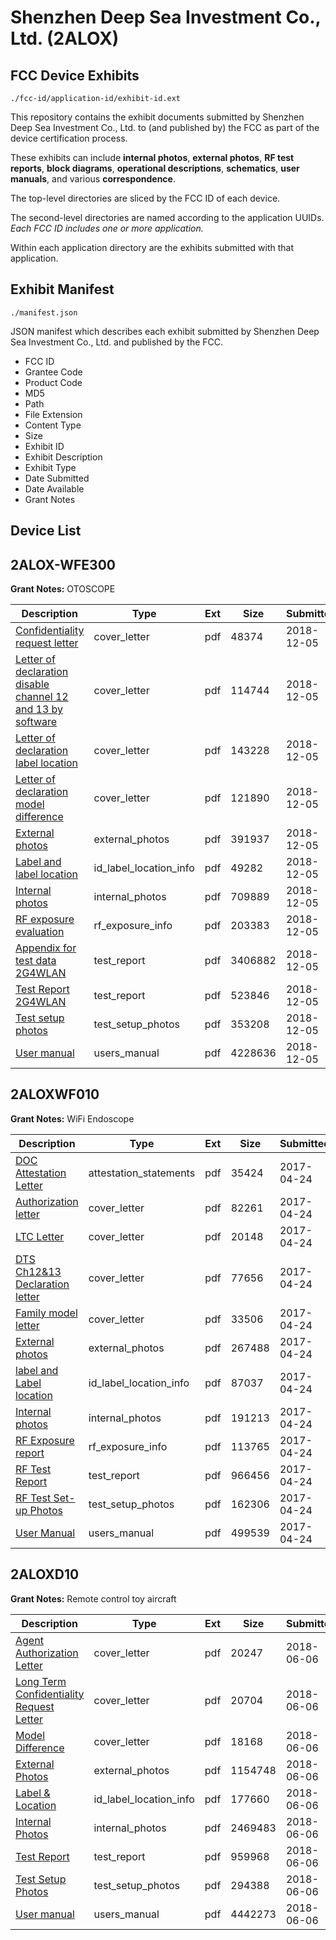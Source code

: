 # Shenzhen Deep Sea Investment Co., Ltd. (2ALOX)
## FCC Device Exhibits

```
./fcc-id/application-id/exhibit-id.ext
```

This repository contains the exhibit documents submitted by Shenzhen Deep Sea Investment Co., Ltd. to (and published by) the FCC as part of the device certification process.

These exhibits can include **internal photos**, **external photos**, **RF test reports**, **block diagrams**, **operational descriptions**, **schematics**, **user manuals**, and various **correspondence**.

The top-level directories are sliced by the FCC ID of each device.

The second-level directories are named according to the application UUIDs. *Each FCC ID includes one or more application.*

Within each application directory are the exhibits submitted with that application. 

## Exhibit Manifest

```
./manifest.json
```

JSON manifest which describes each exhibit submitted by Shenzhen Deep Sea Investment Co., Ltd. and published by the FCC.

- FCC ID
- Grantee Code
- Product Code
- MD5
- Path
- File Extension
- Content Type
- Size
- Exhibit ID
- Exhibit Description
- Exhibit Type
- Date Submitted
- Date Available
- Grant Notes

## Device List
## 2ALOX-WFE300
**Grant Notes:** OTOSCOPE

| Description | Type | Ext | Size | Submitted | Available |
| ----------- | ---- | --- | ---- | --------- | --------- |
| [Confidentiality request letter](2ALOX-WFE300/41eea15d6807edcb21281319ddeda40f/4096788.pdf) | cover_letter | pdf | 48374 | 2018-12-05 | 2018-12-05 |
| [Letter of declaration disable channel 12 and 13 by software](2ALOX-WFE300/41eea15d6807edcb21281319ddeda40f/4096795.pdf) | cover_letter | pdf | 114744 | 2018-12-05 | 2018-12-05 |
| [Letter of declaration label location](2ALOX-WFE300/41eea15d6807edcb21281319ddeda40f/4096796.pdf) | cover_letter | pdf | 143228 | 2018-12-05 | 2018-12-05 |
| [Letter of declaration model difference](2ALOX-WFE300/41eea15d6807edcb21281319ddeda40f/4096797.pdf) | cover_letter | pdf | 121890 | 2018-12-05 | 2018-12-05 |
| [External photos](2ALOX-WFE300/41eea15d6807edcb21281319ddeda40f/4096789.pdf) | external_photos | pdf | 391937 | 2018-12-05 | 2018-12-05 |
| [Label and label location](2ALOX-WFE300/41eea15d6807edcb21281319ddeda40f/4096793.pdf) | id_label_location_info | pdf | 49282 | 2018-12-05 | 2018-12-05 |
| [Internal photos](2ALOX-WFE300/41eea15d6807edcb21281319ddeda40f/4096792.pdf) | internal_photos | pdf | 709889 | 2018-12-05 | 2018-12-05 |
| [RF exposure evaluation](2ALOX-WFE300/41eea15d6807edcb21281319ddeda40f/4096799.pdf) | rf_exposure_info | pdf | 203383 | 2018-12-05 | 2018-12-05 |
| [Appendix for test data 2G4WLAN](2ALOX-WFE300/41eea15d6807edcb21281319ddeda40f/4096781.pdf) | test_report | pdf | 3406882 | 2018-12-05 | 2018-12-05 |
| [Test Report 2G4WLAN](2ALOX-WFE300/41eea15d6807edcb21281319ddeda40f/4096802.pdf) | test_report | pdf | 523846 | 2018-12-05 | 2018-12-05 |
| [Test setup photos](2ALOX-WFE300/41eea15d6807edcb21281319ddeda40f/4096807.pdf) | test_setup_photos | pdf | 353208 | 2018-12-05 | 2018-12-05 |
| [User manual](2ALOX-WFE300/41eea15d6807edcb21281319ddeda40f/4096808.pdf) | users_manual | pdf | 4228636 | 2018-12-05 | 2018-12-05 |
## 2ALOXWF010
**Grant Notes:** WiFi Endoscope

| Description | Type | Ext | Size | Submitted | Available |
| ----------- | ---- | --- | ---- | --------- | --------- |
| [DOC Attestation Letter](2ALOXWF010/c5bac9d0fd0acbf5c50e3f0f36255f0c/3367686.pdf) | attestation_statements | pdf | 35424 | 2017-04-24 | 2017-04-24 |
| [Authorization letter](2ALOXWF010/c5bac9d0fd0acbf5c50e3f0f36255f0c/3367688.pdf) | cover_letter | pdf | 82261 | 2017-04-24 | 2017-04-24 |
| [LTC Letter](2ALOXWF010/c5bac9d0fd0acbf5c50e3f0f36255f0c/3367689.pdf) | cover_letter | pdf | 20148 | 2017-04-24 | 2017-04-24 |
| [DTS Ch12&13 Declaration letter](2ALOXWF010/c5bac9d0fd0acbf5c50e3f0f36255f0c/3367690.pdf) | cover_letter | pdf | 77656 | 2017-04-24 | 2017-04-24 |
| [Family model letter](2ALOXWF010/c5bac9d0fd0acbf5c50e3f0f36255f0c/3367691.pdf) | cover_letter | pdf | 33506 | 2017-04-24 | 2017-04-24 |
| [External photos](2ALOXWF010/c5bac9d0fd0acbf5c50e3f0f36255f0c/3367692.pdf) | external_photos | pdf | 267488 | 2017-04-24 | 2017-04-24 |
| [label and Label location](2ALOXWF010/c5bac9d0fd0acbf5c50e3f0f36255f0c/3367693.pdf) | id_label_location_info | pdf | 87037 | 2017-04-24 | 2017-04-24 |
| [Internal photos](2ALOXWF010/c5bac9d0fd0acbf5c50e3f0f36255f0c/3367694.pdf) | internal_photos | pdf | 191213 | 2017-04-24 | 2017-04-24 |
| [RF Exposure report](2ALOXWF010/c5bac9d0fd0acbf5c50e3f0f36255f0c/3367696.pdf) | rf_exposure_info | pdf | 113765 | 2017-04-24 | 2017-04-24 |
| [RF Test Report](2ALOXWF010/c5bac9d0fd0acbf5c50e3f0f36255f0c/3367699.pdf) | test_report | pdf | 966456 | 2017-04-24 | 2017-04-24 |
| [RF Test Set-up Photos](2ALOXWF010/c5bac9d0fd0acbf5c50e3f0f36255f0c/3367700.pdf) | test_setup_photos | pdf | 162306 | 2017-04-24 | 2017-04-24 |
| [User Manual](2ALOXWF010/c5bac9d0fd0acbf5c50e3f0f36255f0c/3367698.pdf) | users_manual | pdf | 499539 | 2017-04-24 | 2017-04-24 |
## 2ALOXD10
**Grant Notes:** Remote control toy aircraft

| Description | Type | Ext | Size | Submitted | Available |
| ----------- | ---- | --- | ---- | --------- | --------- |
| [Agent Authorization Letter](2ALOXD10/5c521c7378c19ad42ad7f05d3a7be9e6/3878400.pdf) | cover_letter | pdf | 20247 | 2018-06-06 | 2018-06-06 |
| [Long Term Confidentiality Request Letter](2ALOXD10/5c521c7378c19ad42ad7f05d3a7be9e6/3878405.pdf) | cover_letter | pdf | 20704 | 2018-06-06 | 2018-06-06 |
| [Model Difference](2ALOXD10/5c521c7378c19ad42ad7f05d3a7be9e6/3878406.pdf) | cover_letter | pdf | 18168 | 2018-06-06 | 2018-06-06 |
| [External Photos](2ALOXD10/5c521c7378c19ad42ad7f05d3a7be9e6/3878402.pdf) | external_photos | pdf | 1154748 | 2018-06-06 | 2018-06-06 |
| [Label & Location](2ALOXD10/5c521c7378c19ad42ad7f05d3a7be9e6/3878404.pdf) | id_label_location_info | pdf | 177660 | 2018-06-06 | 2018-06-06 |
| [Internal Photos](2ALOXD10/5c521c7378c19ad42ad7f05d3a7be9e6/3878403.pdf) | internal_photos | pdf | 2469483 | 2018-06-06 | 2018-06-06 |
| [Test Report](2ALOXD10/5c521c7378c19ad42ad7f05d3a7be9e6/3878409.pdf) | test_report | pdf | 959968 | 2018-06-06 | 2018-06-06 |
| [Test Setup Photos](2ALOXD10/5c521c7378c19ad42ad7f05d3a7be9e6/3878410.pdf) | test_setup_photos | pdf | 294388 | 2018-06-06 | 2018-06-06 |
| [User manual](2ALOXD10/5c521c7378c19ad42ad7f05d3a7be9e6/3878411.pdf) | users_manual | pdf | 4442273 | 2018-06-06 | 2018-06-06 |
